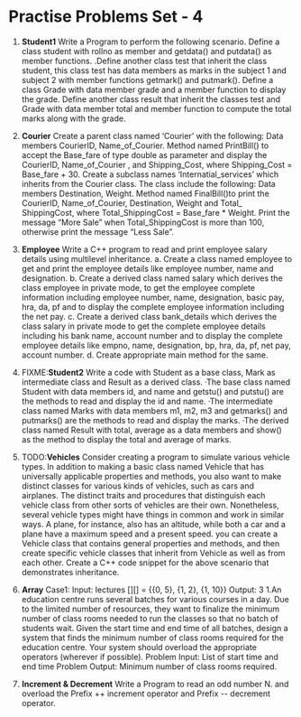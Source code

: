 # Practise Problems Set - 4

1. **Student1**
   Write a Program to perform the following scenario. Define a class student with rollno as
   member and getdata() and putdata() as member functions. .Define another class test that inherit the class student, this class test has data members as marks in the subject 1 and subject 2 with member functions getmark() and putmark(). Define a class Grade with data member grade and a member function to display the grade. Define another class result that inherit the classes test and Grade with data member total and member function to compute the total marks along with the grade.

2. **Courier**
   Create a parent class named ‘Courier’ with the following:
   Data members CourierID, Name_of_Courier.
   Method named PrintBill() to accept the Base_fare of type double as parameter and display the CourierID, Name_of_Courier , and    Shipping_Cost, where Shipping_Cost = Base_fare + 30.
   Create a subclass names ‘Internatial_services’ which inherits from the Courier class. The class include the following:
   Data members Destination, Weight.
   Method named FinalBill()to print the CourierID, Name_of_Courier, Destination, Weight and Total_ ShippingCost, where Total_ShippingCost = Base_fare * Weight. Print the message “More Sale” when Total_ShippingCost is more than 100, otherwise print the message “Less Sale”.

3. **Employee**
   Write a C++ program to read and print employee salary details using multilevel
   inheritance.
   a. Create a class named employee to get and print the employee details like employee number, name and designation.
   b. Create a derived class named salary which derives the class employee in private mode, to get the employee complete information including employee number, name, designation, basic pay, hra, da, pf and to display the complete employee information including the net pay.
   c. Create a derived class bank_details which derives the class salary in private mode to get the complete employee details including his bank name, account number and to display the complete employee details like empno, name, designation, bp, hra, da, pf, net pay, account number.
   d. Create appropriate main method for the same.

4. FIXME:**Student2**
   Write a code with Student as a base class, Mark as intermediate class and Result as a
   derived class.
   ·The base class named Student with data members id, and name and getstu() and
   putstu() are the methods to read and display the id and name.
   ·The intermediate class named Marks with data members m1, m2, m3 and getmarks()
   and putmarks() are the methods to read and display the marks.
   ·The derived class named Result with total, average as a data members and show() as
   the method to display the total and average of marks.

5. TODO:**Vehicles**
    Consider creating a program to simulate various vehicle types. In addition to making a
   basic class named Vehicle that has universally applicable properties and methods, you
   also want to make distinct classes for various kinds of vehicles, such as cars and
   airplanes. The distinct traits and procedures that distinguish each vehicle class from other
   sorts of vehicles are their own. Nonetheless, several vehicle types might have things in
   common and work in similar ways. A plane, for instance, also has an altitude, while both
   a car and a plane have a maximum speed and a present speed. you can create a Vehicle
   class that contains general properties and methods, and then create specific vehicle
   classes that inherit from Vehicle as well as from each other. Create a C++ code snippet for
   the above scenario that demonstrates inheritance.

6. **Array**
   Case1:
   Input: lectures [][] = {{0, 5}, {1, 2}, {1, 10}}
   Output: 3
   1.An education centre runs several batches for various courses in a day. Due to the limited number of resources, they want to finalize the minimum number of class rooms needed to run the classes so that no batch of students wait.
   Given the start time and end time of all batches, design a system that finds the minimum number of class rooms required for the education centre. Your system should overload the appropriate operators (wherever if possible).
   Problem Input: List of start time and end time
   Problem Output: Minimum number of class rooms required.

7. **Increment & Decrement**
   Write a Program to read an odd number N. and overload the Prefix ++ increment operator and Prefix -- decrement operator.
